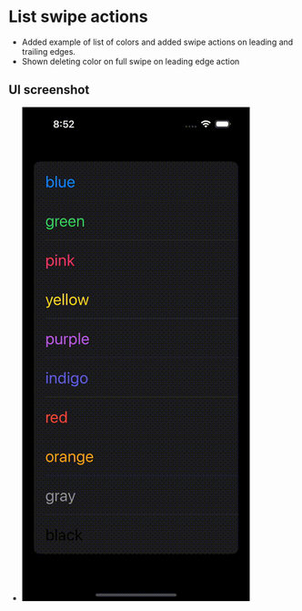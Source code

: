 #  List swipe actions

- Added example of list of colors and added swipe actions on leading and trailing edges.
- Shown deleting color on full swipe on leading edge action

## UI screenshot
- ![ListSwipeActionExamples](./ListSwipeActionExamples.gif)

